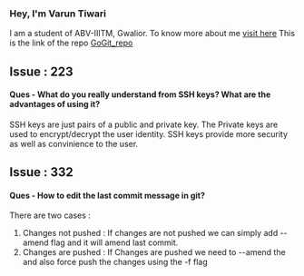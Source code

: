 ### Hey, I'm Varun Tiwari
I am a student of ABV-IIITM, Gwalior.
To know more about me [visit here](https://github.com/varunKT001)
This is the link of the repo [GoGit_repo](https://github.com/varunKT001/GoGit)

## Issue : 223 
#### Ques - What do you really understand from SSH keys? What are the advantages of using it?
SSH keys are just pairs of a public and private key. The Private keys are used to encrypt/decrypt the user identity. SSH keys provide more security as well as convinience to the user.  

## Issue : 332 
#### Ques - How to edit the last commit message in git?
There are two cases : 
1. Changes not pushed : If changes are not pushed we can simply add --amend flag and it will amend last commit. 
2. Changes are pushed : If Changes are pushed we need to --amend the and also force push the changes using the -f flag